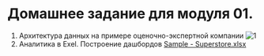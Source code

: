 # Домашнее задание для модуля 01.
1. Архитектура данных на примере оценочно-экспертной компании
![1](https://user-images.githubusercontent.com/100996550/162378145-7e260617-eb31-47a8-829e-967dd778ded2.png)
2. Аналитика в Exel. Построение дашбордов
[Sample - Superstore.xlsx](https://github.com/iRedisko/datalearn/files/8449188/Sample.-.Superstore.xlsx)
